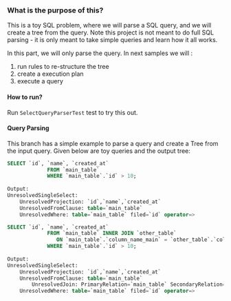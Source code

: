 ### What is the purpose of this?

This is a toy SQL problem, where we will parse a SQL query, and we will create a tree from the query. Note this project
is not meant to do full SQL parsing - it is only meant to take simple queries and learn how it all works.

In this part, we will only parse the query. In next samples we will :

1. run rules to re-structure the tree
2. create a execution plan
3. execute a query

#### How to run?

Run ```SelectQueryParserTest``` test to try this out.

#### Query Parsing

This branch has a simple example to parse a query and create a Tree from the input query. Given below are toy queries
and the output tree:

```sql
SELECT `id`, `name`, `created_at`
             FROM `main_table`
             WHERE `main_table`.`id` > 10;
             
Output:
UnresolvedSingleSelect: 
	UnresolvedProjection: `id`,`name`,`created_at`
	UnresolvedFromClause: table=`main_table`
	UnresolvedWhere: table=`main_table` filed=`id` operator=>             
```

```sql
SELECT `id`, `name`, `created_at`
             FROM `main_table` INNER JOIN `other_table`
                ON `main_table`.`column_name_main` = `other_table`.`column_name_other`
             WHERE `main_table`.`id` > 10;
                 
Output:
UnresolvedSingleSelect: 
	UnresolvedProjection: `id`,`name`,`created_at`
	UnresolvedFromClause: table=`main_table`
		UnresolvedJoin: PrimaryRelation=`main_table` SecondaryRelation=`other_table`
	UnresolvedWhere: table=`main_table` filed=`id` operator=>
```